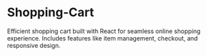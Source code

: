 # Shopping-Cart
Efficient shopping cart built with React for seamless online shopping experience. Includes features like item management, checkout, and responsive design.
